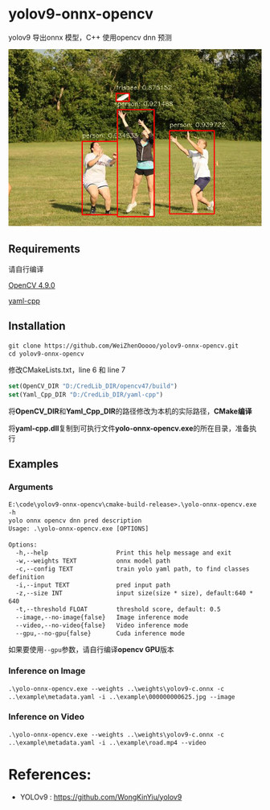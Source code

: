 # yolov9-onnx-opencv
yolov9 导出onnx 模型，C++ 使用opencv dnn 预测

<img src="README.assets/test.png" alt="test" style="zoom: 150%;" />

## Requirements

请自行编译

[OpenCV 4.9.0](https://github.com/opencv/opencv/releases/tag/4.9.0)

[yaml-cpp](https://github.com/jbeder/yaml-cpp)

## Installation

```shell
git clone https://github.com/WeiZhenOoooo/yolov9-onnx-opencv.git
cd yolov9-onnx-opencv
```

修改CMakeLists.txt，line 6 和 line 7

```cmake
set(OpenCV_DIR "D:/CredLib_DIR/opencv47/build")
set(Yaml_Cpp_DIR "D:/CredLib_DIR/yaml-cpp")
```

将**OpenCV_DIR**和**Yaml_Cpp_DIR**的路径修改为本机的实际路径，**CMake编译**

将**yaml-cpp.dll**复制到可执行文件**yolo-onnx-opencv.exe**的所在目录，准备执行

## Examples

### Arguments

```shell
E:\code\yolov9-onnx-opencv\cmake-build-release>.\yolo-onnx-opencv.exe -h
yolo onnx opencv dnn pred description
Usage: .\yolo-onnx-opencv.exe [OPTIONS]

Options:
  -h,--help                   Print this help message and exit
  -w,--weights TEXT           onnx model path
  -c,--config TEXT            train yolo yaml path, to find classes definition
  -i,--input TEXT             pred input path
  -z,--size INT               input size(size * size), default:640 * 640
  -t,--threshold FLOAT        threshold score, default: 0.5
  --image,--no-image{false}   Image inference mode
  --video,--no-video{false}   Video inference mode
  --gpu,--no-gpu{false}       Cuda inference mode
```

如果要使用`--gpu`参数，请自行编译**opencv GPU**版本

### Inference on Image

```shell
.\yolo-onnx-opencv.exe --weights ..\weights\yolov9-c.onnx -c ..\example\metadata.yaml -i ..\example\000000000625.jpg --image
```

### Inference on Video

```shell
.\yolo-onnx-opencv.exe --weights ..\weights\yolov9-c.onnx -c ..\example\metadata.yaml -i ..\example\road.mp4 --video
```

# References:

- YOLOv9 : https://github.com/WongKinYiu/yolov9

